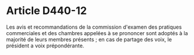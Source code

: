 # Article D440-12

Les avis et recommandations de la commission d'examen des pratiques commerciales et des chambres appelées à se prononcer sont adoptés à la majorité de leurs membres présents ; en cas de partage des voix, le président a voix prépondérante.